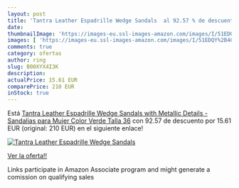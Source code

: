 ```yaml
---
layout: post
title: 'Tantra Leather Espadrille Wedge Sandals  al 92.57 % de descuento'
date: 
thumbnailImage: 'https://images-eu.ssl-images-amazon.com/images/I/51EDQY%2B40oL._SL200_.jpg'
images: [ 'https://images-eu.ssl-images-amazon.com/images/I/51EDQY%2B40oL._SL200_.jpg' ]
comments: true
category: ofertas
author: ring
slug: B00XYX4I3K
description:
actualPrice: 15.61 EUR
comparePrice: 210 EUR
inStock: true
---
```


Está [Tantra Leather Espadrille Wedge Sandals with Metallic Details - Sandalias para Mujer  Color Verde  Talla 36](https://www.amazon.es/dp/B00XYX4I3K/?tag=tolees-21) con 92.57 de descuento por 15.61 EUR (original: 210 EUR) en el siguiente enlace!

[![Tantra Leather Espadrille Wedge Sandals ](https://images-eu.ssl-images-amazon.com/images/I/51EDQY%2B40oL._SL200_.jpg)](https://www.amazon.es/dp/B00XYX4I3K/?tag=tolees-21)

[Ver la oferta!!](https://www.amazon.es/dp/B00XYX4I3K/?tag=tolees-21)

Links participate in Amazon Associate program and might generate a comission on qualifying sales


